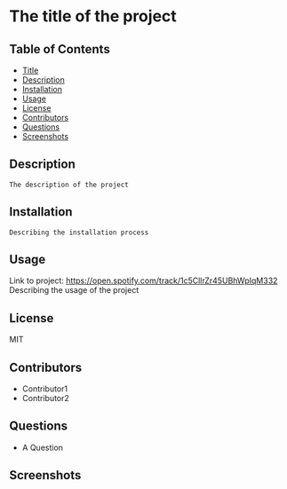 # The title of the project
## Table of Contents
- [Title](#title)
- [Description](#description)
- [Installation](#installation)
- [Usage](#usage)
- [License](#license)
- [Contributors](#contributors)
- [Questions](#questions)
- [Screenshots](#screenshots)
## Description
    The description of the project
## Installation
    Describing the installation process
## Usage
Link to project: https://open.spotify.com/track/1c5CllrZr45UBhWpIqM332
    Describing the usage of the project
## License
MIT
## Contributors
- Contributor1
- Contributor2
## Questions
- A Question
## Screenshots
